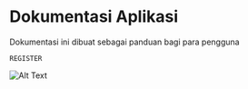 # Dokumentasi Aplikasi

Dokumentasi ini dibuat sebagai panduan bagi para pengguna

`REGISTER`

![Alt Text](relative_path_to_image)
